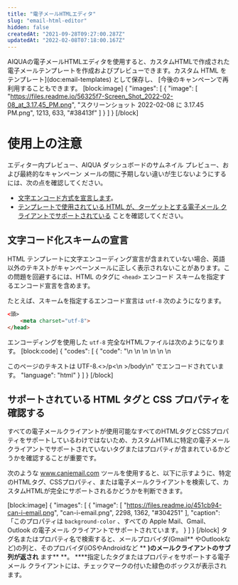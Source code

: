 ```yaml
---
title: "電子メールHTMLエディタ"
slug: "email-html-editor"
hidden: false
createdAt: "2021-09-28T09:27:00.287Z"
updatedAt: "2022-02-08T07:18:00.167Z"
---
```

AIQUAの電子メールHTMLエディタを使用すると、カスタムHTMLで作成された電子メールテンプレートを作成およびプレビューできます。カスタム HTML をテンプレート](doc:email-templates) として保存し、 [今後のキャンペーンで再利用することもできます。
\[block:image]
{
  "images": \[
    {
      "image": \[
            "https://files.readme.io/56325f7-Screen_Shot_2022-02-08_at_3.17.45_PM.png",
          "スクリーンショット 2022-02-08 に 3.17.45 PM.png",
        1213,
        633,
        "#38413f"
      ]
}
]
}
\[/block]
# 使用上の注意
エディター内プレビュー、AIQUA ダッシュボードのサムネイル プレビュー、および最終的なキャンペーン メールの間に予期しない違いが生じないようにするには、次の点を確認してください。
* [文字エンコード方式を宣言します](#declare-a-character-encoding-scheme)。
* [テンプレートで使用されている HTML が、ターゲットとする電子メール クライアントでサポートされている](#check-for-supported-html-tags-and-css-properties) ことを確認してください。

## 文字コード化スキームの宣言
HTML テンプレートに文字エンコーディング宣言が含まれていない場合、英語以外のテキストがキャンペーンメールに正しく表示されないことがあります。この問題を回避するには、HTML のタグに `<head>` エンコード スキームを指定するエンコード宣言を含めます。

たとえば、スキームを指定するエンコード宣言は `utf-8` 次のようになります。
```html
<頭>
    <meta charset="utf-8">
</head>
```

エンコーディングを使用した `utf-8` 完全なHTMLファイルは次のようになります。
\[block:code]
{
  "codes": \[
    {
      "code": "<html>\\n <head>\\n <meta charset="utf-8"> <!-- エンコーディング宣言 -->\\n <title>AIQUA Email HTML Editor</title>\\n </head>\\n <body>\\n <p>このページのテキストは UTF-8.<>/p<\\n >/body\\n</html>" でエンコードされています。
      "language": "html"
    }
  ]
}
\[/block]
## サポートされている HTML タグと CSS プロパティを確認する
すべての電子メールクライアントが使用可能なすべてのHTMLタグとCSSプロパティをサポートしているわけではないため、カスタムHTMLに特定の電子メールクライアントでサポートされていないタグまたはプロパティが含まれているかどうかを確認することが重要です。

次のような <a href="https://www.caniemail.com" target="_blank">www.caniemail.com</a> ツールを使用すると、以下に示すように、特定のHTMLタグ、CSSプロパティ、または電子メールクライアントを検索して、カスタムHTMLが完全にサポートされるかどうかを判断できます。

\[block:image]
{
  "images": \[
    {
      "image": \[
              "https://files.readme.io/451cb94-can-i-email.png",
            "can-i-email.png",
          2298,
        1362,
        "#304251"
      ],
"caption":「このプロパティは `background-color` 、すべての Apple Mail、Gmail、Outlook の電子メール クライアントでサポートされています。
}
]
}
\[/block]
タグ名またはプロパティ名で検索すると、メールプロバイダ(Gmail** やOutlookなど)の列と、そのプロバイダ(iOSやAndroidなど ** **)のメールクライアントのサブ列が返され** ます** **。 ****指定したタグまたはプロパティをサポートする電子メール クライアントには、チェックマークの付いた緑色のボックスが表示されます。
